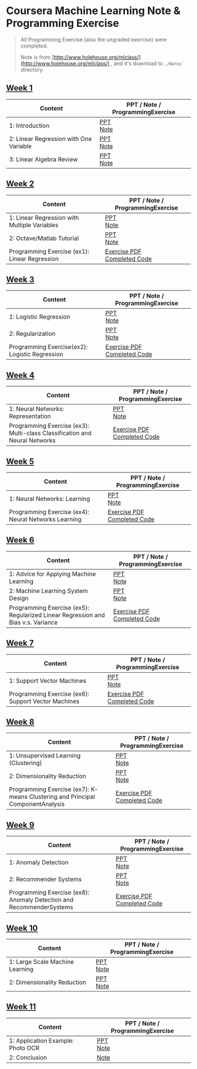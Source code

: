 # Coursera Machine Learning Note & Programming Exercise

> All Programming Exercise (also the ungraded exercise) were completed.
>
> Note is from [http://www.holehouse.org/mlclass/](http://www.holehouse.org/mlclass/) , and it's download to `./Note/` directory.

## [Week 1](https://www.coursera.org/learn/machine-learning/home/week/1)

| Content                                | PPT / Note / ProgrammingExercise                                                                                            |
| -------------------------------------- | --------------------------------------------------------------------------------------------------------------------------- |
| 1: Introduction                        | [PPT](./PPT/Lecture1.pdf) </br> [Note](http://www.holehouse.org/mlclass/01_02_Introduction_regression_analysis_and_gr.html) |
| 2: Linear Regression with One Variable | [PPT](./PPT/Lecture2.pdf) </br> [Note](http://www.holehouse.org/mlclass/01_02_Introduction_regression_analysis_and_gr.html) |
| 3: Linear Algebra Review               | [PPT](./PPT/Lecture3.pdf) </br> [Note](http://www.holehouse.org/mlclass/03_Linear_algebra_review.html)                      |

## [Week 2](https://www.coursera.org/learn/machine-learning/home/week/2)

| Content                                       | PPT / Note / ProgrammingExercise                                                                                           |
| --------------------------------------------- | -------------------------------------------------------------------------------------------------------------------------- |
| 1: Linear Regression with Multiple Variables  | [PPT](./PPT/Lecture4.pdf) </br> [Note](http://www.holehouse.org/mlclass/04_Linear_Regression_with_multiple_variables.html) |
| 2: Octave/Matlab Tutorial                     | [PPT](./PPT/Lecture5.pdf) </br> [Note](http://www.holehouse.org/mlclass/05_Octave.html)                                    |
| Programming Exercise (ex1): Linear Regression | [Exercise PDF](./ProgrammingExercise/ex1.pdf) </br> [Completed Code](./ProgrammingExercise/ex1/)                                              |

## [Week 3](https://www.coursera.org/learn/machine-learning/home/week/3)

| Content                                        | PPT / Note / ProgrammingExercise                                                                     |
| ---------------------------------------------- | ---------------------------------------------------------------------------------------------------- |
| 1: Logistic Regression                         | [PPT](./PPT/Lecture6.pdf) </br> [Note](http://www.holehouse.org/mlclass/06_Logistic_Regression.html) |
| 2: Regularization                              | [PPT](./PPT/Lecture7.pdf) </br> [Note](http://www.holehouse.org/mlclass/07_Regularization.html)      |
| Programming Exercise(ex2): Logistic Regression | [Exercise PDF](./ProgrammingExercise/ex2.pdf) </br> [Completed Code](./ProgrammingExercise/ex2/)                        |

## [Week 4](https://www.coursera.org/learn/machine-learning/home/week/4)

| Content                                                                    | PPT / Note / ProgrammingExercise                                                                                |
| -------------------------------------------------------------------------- | --------------------------------------------------------------------------------------------------------------- |
| 1: Neural Networks: Representation                                         | [PPT](./PPT/Lecture8.pdf) </br> [Note](http://www.holehouse.org/mlclass/08_Neural_Networks_Representation.html) |
| Programming Exercise (ex3): Multi-class Classification and Neural Networks | [Exercise PDF](./ProgrammingExercise/ex3.pdf) </br> [Completed Code](./ProgrammingExercise/ex3/)                                   |

## [Week 5](https://www.coursera.org/learn/machine-learning/home/week/5)

| Content                                              | PPT / Note / ProgrammingExercise                                                                          |
| ---------------------------------------------------- | --------------------------------------------------------------------------------------------------------- |
| 1: Neural Networks: Learning                         | [PPT](./PPT/Lecture9.pdf) </br> [Note](http://www.holehouse.org/mlclass/09_Neural_Networks_Learning.html) |
| Programming Exercise (ex4): Neural Networks Learning | [Exercise PDF](./ProgrammingExercise/ex4.pdf) </br> [Completed Code](./ProgrammingExercise/ex4/)                             |

## [Week 6](https://www.coursera.org/learn/machine-learning/home/week/6)

| Content                                                                          | PPT / Note / ProgrammingExercise                                                                                       |
| -------------------------------------------------------------------------------- | ---------------------------------------------------------------------------------------------------------------------- |
| 1: Advice for Applying Machine Learning                                          | [PPT](./PPT/Lecture10.pdf) </br> [Note](http://www.holehouse.org/mlclass/10_Advice_for_applying_machine_learning.html) |
| 2: Machine Learning System Design                                                | [PPT](./PPT/Lecture11.pdf) </br> [Note](http://www.holehouse.org/mlclass/11_Machine_Learning_System_Design.html)       |
| Programming Exercise (ex5): Regularized Linear Regression and Bias v.s. Variance | [Exercise PDF](./ProgrammingExercise/ex5.pdf) </br> [Completed Code](./ProgrammingExercise/ex5/)                                          |

## [Week 7](https://www.coursera.org/learn/machine-learning/home/week/7)

| Content                                             | PPT / Note / ProgrammingExercise                                                                          |
| --------------------------------------------------- | --------------------------------------------------------------------------------------------------------- |
| 1: Support Vector Machines                          | [PPT](./PPT/Lecture12.pdf) </br> [Note](http://www.holehouse.org/mlclass/12_Support_Vector_Machines.html) |
| Programming Exercise (ex6): Support Vector Machines | [Exercise PDF](./ProgrammingExercise/ex6.pdf) </br> [Completed Code](./ProgrammingExercise/ex6/)                             |

## [Week 8](https://www.coursera.org/learn/machine-learning/home/week/8)

| Content                                                                        | PPT / Note / ProgrammingExercise                                                                           |
| ------------------------------------------------------------------------------ | ---------------------------------------------------------------------------------------------------------- |
| 1: Unsupervised Learning (Clustering)                                          | [PPT](./PPT/Lecture13.pdf) </br> [Note](http://www.holehouse.org/mlclass/13_Clustering.html)               |
| 2: Dimensionality Reduction                                                    | [PPT](./PPT/Lecture14.pdf) </br> [Note](http://www.holehouse.org/mlclass/14_Dimensionality_Reduction.html) |
| Programming Exercise (ex7): K-means Clustering and Principal ComponentAnalysis | [Exercise PDF](./ProgrammingExercise/ex7.pdf) </br> [Completed Code](./ProgrammingExercise/ex7/)                              |

## [Week 9](https://www.coursera.org/learn/machine-learning/home/week/9)

| Content                                                              | PPT / Note / ProgrammingExercise                                                                      |
| -------------------------------------------------------------------- | ----------------------------------------------------------------------------------------------------- |
| 1: Anomaly Detection                                                 | [PPT](./PPT/Lecture15.pdf) </br> [Note](http://www.holehouse.org/mlclass/15_Anomaly_Detection.html)   |
| 2: Recommender Systems                                               | [PPT](./PPT/Lecture16.pdf) </br> [Note](http://www.holehouse.org/mlclass/16_Recommender_Systems.html) |
| Programming Exercise (ex8): Anomaly Detection and RecommenderSystems | [Exercise PDF](./ProgrammingExercise/ex8.pdf) </br> [Completed Code](./ProgrammingExercise/ex8/)                         |

## [Week 10](https://www.coursera.org/learn/machine-learning/home/week/10)

| Content                         | PPT / Note / ProgrammingExercise                                                                               |
| ------------------------------- | -------------------------------------------------------------------------------------------------------------- |
| 1: Large Scale Machine Learning | [PPT](./PPT/Lecture17.pdf) </br> [Note](http://www.holehouse.org/mlclass/17_Large_Scale_Machine_Learning.html) |
| 2: Dimensionality Reduction     | [PPT](./PPT/.pdf) </br> [Note](http://www.holehouse.org/mlclass/14_Dimensionality_Reduction.html)              |

## [Week 11](https://www.coursera.org/learn/machine-learning/home/week/11)

| Content                           | PPT / Note / ProgrammingExercise                                                                          |
| --------------------------------- | --------------------------------------------------------------------------------------------------------- |
| 1: Application Example: Photo OCR | [PPT](./PPT/Lecture18.pdf) </br> [Note](http://www.holehouse.org/mlclass/18_Application_Example_OCR.html) |
| 2: Conclusion                     | [Note](http://www.holehouse.org/mlclass/19_Course_Summary.html)                                           |
